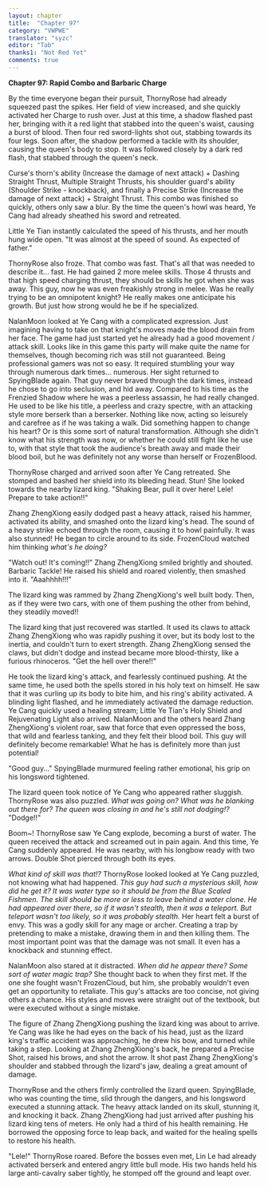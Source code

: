 ```yaml
---
layout: chapter
title:  "Chapter 97"
category: "VWPWE"
translator: "syzc"
editor: "Tab"
thanks1: "Not Red Yet"
comments: true
---
```


**Chapter 97: Rapid Combo and Barbaric Charge**
 
By the time everyone began their pursuit, ThornyRose had already squeezed past the spikes. Her field of view increased, and she quickly activated her Charge to rush over. Just at this time, a shadow flashed past her, bringing with it a red light that stabbed into the queen's waist, causing a burst of blood. Then four red sword-lights shot out, stabbing towards its four legs. Soon after, the shadow performed a tackle with its shoulder, causing the queen's body to stop. It was followed closely by a dark red flash, that stabbed through the queen's neck.
 
Curse's thorn's ability (Increase the damage of next attack) + Dashing Straight Thrust, Multiple Straight Thrusts, his shoulder guard's ability (Shoulder Strike - knockback), and finally a Precise Strike (Increase the damage of next attack) + Straight Thrust. This combo was finished so quickly, others only saw a blur. By the time the queen's howl was heard, Ye Cang had already sheathed his sword and retreated.
 
Little Ye Tian instantly calculated the speed of his thrusts, and her mouth hung wide open. "It was almost at the speed of sound. As expected of father."
 
ThornyRose also froze. That combo was fast. That's all that was needed to describe it... fast. He had gained 2 more melee skills. Those 4 thrusts and that high speed charging thrust, they should be skills he got when she was away. This guy, now he was even freakishly strong in melee. Was he really trying to be an omnipotent knight? He really makes one anticipate his growth. But just how strong would he be if he specialized.
 
NalanMoon looked at Ye Cang with a complicated expression. Just imagining having to take on that knight's moves made the blood drain from her face. The game had just started yet he already had a good movement / attack skill. Looks like in this game this party will make quite the name for themselves, though becoming rich was still not guaranteed. Being professional gamers was not so easy. It required stumbling your way through numerous dark times... numerous. Her sight returned to SpyingBlade again. That guy never braved through the dark times, instead he chose to go into seclusion, and hid away. Compared to his time as the Frenzied Shadow where he was a peerless assassin, he had really changed. He used to be like his title, a peerless and crazy spectre, with an attacking style more berserk than a berserker. Nothing like now, acting so leisurely and carefree as if he was taking a walk. Did something happen to change his heart? Or is this some sort of natural transformation. Although she didn't know what his strength was now, or whether he could still fight like he use to, with that style that took the audience's breath away and made their blood boil, but he was definitely not any worse than herself or FrozenBlood.
 
ThornyRose charged and arrived soon after Ye Cang retreated. She stomped and bashed her shield into its bleeding head. Stun! She looked towards the nearby lizard king. "Shaking Bear, pull it over here! Lele! Prepare to take action!!"
 
Zhang ZhengXiong easily dodged past a heavy attack, raised his hammer, activated its ability, and smashed onto the lizard king's head. The sound of a heavy strike echoed through the room, causing it to howl painfully. It was also stunned! He began to circle around to its side. FrozenCloud watched him thinking *what's he doing?*
 
"Watch out! It's coming!!" Zhang ZhengXiong smiled brightly and shouted. Barbaric Tackle! He raised his shield and roared violently, then smashed into it. "Aaahhhh!!!"
 
The lizard king was rammed by Zhang ZhengXiong's well built body. Then, as if they were two cars, with one of them pushing the other from behind, they steadily moved!! 
 
The lizard king that just recovered was startled. It used its claws to attack Zhang ZhengXiong who was rapidly pushing it over, but its body lost to the inertia, and couldn't turn to exert strength. Zhang ZhengXiong sensed the claws, but didn't dodge and instead became more blood-thirsty, like a furious rhinoceros. "Get the hell over there!!"
 
He took the lizard king's attack, and fearlessly continued pushing. At the same time, he used both the spells stored in his holy text on himself. He saw that it was curling up its body to bite him, and his ring's ability activated. A blinding light flashed, and he immediately activated the damage reduction. Ye Cang quickly used a healing stream; Little Ye Tian's Holy Shield and Rejuvenating Light also arrived. NalanMoon and the others heard Zhang ZhengXiong's violent roar, saw that force that even oppressed the boss, that wild and fearless tanking, and they felt their blood boil. This guy will definitely become remarkable! What he has is definitely more than just potential!
 
"Good guy..." SpyingBlade murmured feeling rather emotional, his grip on his longsword tightened.
 
The lizard queen took notice of Ye Cang who appeared rather sluggish. ThornyRose was also puzzled. *What was going on? What was he blanking out there for? The queen was closing in and he's still not dodging!?* "Dodge!!"
 
Boom~! ThornyRose saw Ye Cang explode, becoming a burst of water. The queen received the attack and screamed out in pain again. And this time, Ye Cang suddenly appeared. He was nearby, with his longbow ready with two arrows. Double Shot pierced through both its eyes.
 
*What kind of skill was that!?* ThornyRose looked looked at Ye Cang puzzled, not knowing what had happened. *This guy had such a mysterious skill, how did he get it? It was water type so it should be from the Blue Scaled Fishmen. The skill should be more or less to leave behind a water clone. He had appeared over there, so if it wasn't stealth, then it was a teleport. But teleport wasn't too likely, so it was probably stealth.* Her heart felt a burst of envy. This was a godly skill for any mage or archer. Creating a trap by pretending to make a mistake, drawing them in and then killing them. The most important point was that the damage was not small. It even has a knockback and stunning effect. 
 
NalanMoon also stared at it distracted. *When did he appear there? Some sort of water magic trap?* She thought back to when they first met. If the one she fought wasn't FrozenCloud, but him, she probably wouldn't even get an opportunity to retaliate. This guy's attacks are too concise, not giving others a chance. His styles and moves were straight out of the textbook, but were executed without a single mistake.
 
The figure of Zhang ZhengXiong pushing the lizard king was about to arrive. Ye Cang was like he had eyes on the back of his head, just as the lizard king's traffic accident was approaching,  he drew his bow, and turned while taking a step. Looking at Zhang ZhengXiong's back, he prepared a Precise Shot, raised his brows, and shot the arrow. It shot past Zhang ZhengXiong's shoulder and stabbed through the lizard's jaw, dealing a great amount of damage.
 
ThornyRose and the others firmly controlled the lizard queen. SpyingBlade, who was counting the time, slid through the dangers, and his longsword executed a stunning attack. The heavy attack landed on its skull, stunning it, and knocking it back. Zhang ZhengXiong had just arrived after pushing his lizard king tens of meters. He only had a third of his health remaining. He borrowed the opposing force to leap back, and waited for the healing spells to restore his health.
 
"Lele!" ThornyRose roared. Before the bosses even met, Lin Le had already activated berserk and entered angry little bull mode. His two hands held his large anti-cavalry saber tightly, he stomped off the ground and leapt over. 
